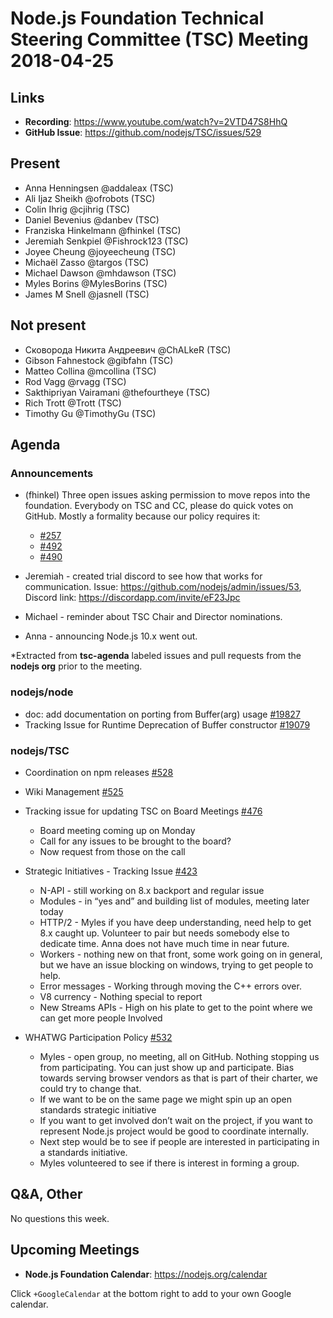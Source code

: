 # Node.js Foundation Technical Steering Committee (TSC) Meeting 2018-04-25

## Links

* **Recording**:  <https://www.youtube.com/watch?v=2VTD47S8HhQ>
* **GitHub Issue**: <https://github.com/nodejs/TSC/issues/529>

## Present

* Anna Henningsen @addaleax (TSC)
* Ali Ijaz Sheikh @ofrobots (TSC)
* Colin Ihrig @cjihrig (TSC)
* Daniel Bevenius @danbev (TSC)
* Franziska Hinkelmann @fhinkel (TSC)
* Jeremiah Senkpiel @Fishrock123 (TSC)
* Joyee Cheung @joyeecheung (TSC)
* Michaël Zasso @targos (TSC)
* Michael Dawson @mhdawson (TSC)
* Myles Borins @MylesBorins (TSC)
* James M Snell @jasnell (TSC)

## Not present

* Сковорода Никита Андреевич @ChALkeR (TSC)
* Gibson Fahnestock @gibfahn (TSC)
* Matteo Collina @mcollina (TSC)
* Rod Vagg @rvagg (TSC)
* Sakthipriyan Vairamani @thefourtheye (TSC)
* Rich Trott @Trott (TSC)
* Timothy Gu @TimothyGu (TSC)

## Agenda

### Announcements

* (fhinkel) Three open issues asking permission to move repos into the foundation. Everybody on TSC and CC, please do quick votes on GitHub. Mostly a formality because our policy requires it:
  * [#257](https://github.com/nodejs/TSC/issues/257)
  * [#492](https://github.com/nodejs/TSC/issues/492)
  * [#490](https://github.com/nodejs/TSC/issues/490)
* Jeremiah - created trial discord to see how that works for communication. Issue: <https://github.com/nodejs/admin/issues/53>, Discord link: <https://discordapp.com/invite/eF23Jpc>

* Michael - reminder about TSC Chair and Director nominations.

* Anna - announcing Node.js 10.x went out.

*Extracted from **tsc-agenda** labeled issues and pull requests from the **nodejs org** prior to the meeting.

### nodejs/node

* doc: add documentation on porting from Buffer(arg) usage [#19827](https://github.com/nodejs/node/issues/19827)
* Tracking Issue for Runtime Deprecation of Buffer constructor [#19079](https://github.com/nodejs/node/issues/19079)

### nodejs/TSC

* Coordination on npm releases  [#528](https://github.com/nodejs/TSC/issues/528)
* Wiki Management [#525](https://github.com/nodejs/TSC/issues/525)
* Tracking issue for updating TSC on Board Meetings [#476](https://github.com/nodejs/TSC/issues/476)
  * Board meeting coming up on Monday
  * Call for any issues to be brought to the board?
  * Now request from those on the call
* Strategic Initiatives - Tracking Issue [#423](https://github.com/nodejs/TSC/issues/423)
  * N-API - still working on 8.x backport and regular issue
  * Modules - in “yes and” and building list of modules, meeting later today
  * HTTP/2 - Myles if you have deep understanding, need help to get 8.x caught up. Volunteer
    to pair but needs somebody else to dedicate time.  Anna does not have much time in
    near future.
  * Workers - nothing new on that front, some work going on in general, but we have an issue
    blocking on windows, trying to get people to help.
  * Error messages - Working through moving the C++ errors over.
  * V8 currency - Nothing special to report
  * New Streams APIs - High on his plate to get to the point where we can get more people
    Involved

* WHATWG Participation Policy [#532](https://github.com/nodejs/TSC/issues/532)
  * Myles - open group, no meeting, all on GitHub.  Nothing stopping us from participating.
    You can just show up and participate. Bias towards serving browser vendors as that is
  part of their charter, we could try to change that.
  * If we want to be on the same page we might spin up an open standards strategic initiative
  * If you want to get involved don’t wait on the project, if you want to represent Node.js project
    would be good to coordinate internally.
  * Next step would be to see if people are interested in participating in a standards initiative.
  * Myles volunteered to see if there is interest in forming a group.

## Q&A, Other

No questions this week.

## Upcoming Meetings

* **Node.js Foundation Calendar**: <https://nodejs.org/calendar>

Click `+GoogleCalendar` at the bottom right to add to your own Google calendar.
